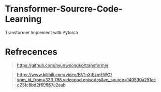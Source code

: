 # Transformer-Sourcre-Code-Learning
Transformer Implement with Pytorch

# Refrecences
> https://github.com/hyunwoongko/transformer

> https://www.bilibili.com/video/BV1nXjEzmEWC?spm_id_from=333.788.videopod.episodes&vd_source=140530a251ccc23fc8bd2f69667e2aab

